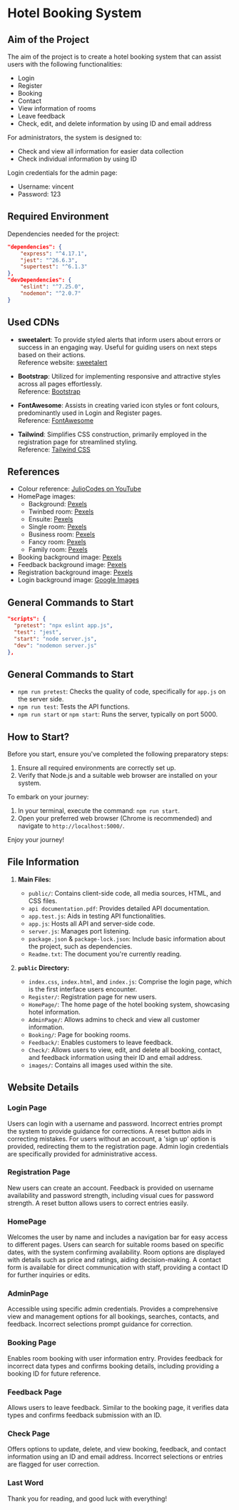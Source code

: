 # Hotel Booking System

## Aim of the Project

The aim of the project is to create a hotel booking system that can assist users with the following functionalities:
- Login
- Register
- Booking
- Contact
- View information of rooms
- Leave feedback
- Check, edit, and delete information by using ID and email address

For administrators, the system is designed to:
- Check and view all information for easier data collection
- Check individual information by using ID

Login credentials for the admin page:
- Username: vincent
- Password: 123

## Required Environment

Dependencies needed for the project:

```json
"dependencies": {
    "express": "^4.17.1",  
    "jest": "^26.6.3",     
    "supertest": "^6.1.3"  
},
"devDependencies": {
    "eslint": "^7.25.0", 
    "nodemon": "^2.0.7"    
}
```

## Used CDNs

- **sweetalert**: To provide styled alerts that inform users about errors or success in an engaging way. Useful for guiding users on next steps based on their actions.  
  Reference website: [sweetalert](https://sweetalert.js.org/)

- **Bootstrap**: Utilized for implementing responsive and attractive styles across all pages effortlessly.  
  Reference: [Bootstrap](https://getbootstrap.com/)

- **FontAwesome**: Assists in creating varied icon styles or font colours, predominantly used in Login and Register pages.  
  Reference: [FontAwesome](https://fontawesome.com/)

- **Tailwind**: Simplifies CSS construction, primarily employed in the registration page for streamlined styling.  
  Reference: [Tailwind CSS](https://tailwindcss.com/)

## References

- Colour reference: [JulioCodes on YouTube](https://www.youtube.com/watch?v=41q3xQZ_XcM&ab_channel=JulioCodes)
- HomePage images:
  - Background: [Pexels](https://www.pexels.com/zh-cn/photo/600622/)
  - Twinbed room: [Pexels](https://www.pexels.com/zh-cn/photo/3659681/)
  - Ensuite: [Pexels](https://www.pexels.com/zh-cn/photo/2598638/)
  - Single room: [Pexels](https://www.pexels.com/zh-cn/photo/3754595/)
  - Business room: [Pexels](https://www.pexels.com/zh-cn/photo/2976970/)
  - Fancy room: [Pexels](https://www.pexels.com/zh-cn/photo/6032425/)
  - Family room: [Pexels](https://www.pexels.com/zh-cn/photo/1743229/)
- Booking background image: [Pexels](https://www.pexels.com/zh-cn/photo/2017802/)
- Feedback background image: [Pexels](https://www.pexels.com/zh-cn/photo/6935076/)
- Registration background image: [Pexels](https://www.pexels.com/zh-cn/photo/3127880/)
- Login background image: [Google Images](https://images.app.goo.gl/fWxdhF3C5VJZH1gb9)

## General Commands to Start

```json
"scripts": {
  "pretest": "npx eslint app.js",
  "test": "jest",
  "start": "node server.js",
  "dev": "nodemon server.js"
},
```

## General Commands to Start

- `npm run pretest`: Checks the quality of code, specifically for `app.js` on the server side.
- `npm run test`: Tests the API functions.
- `npm run start` or `npm start`: Runs the server, typically on port 5000.

## How to Start?

Before you start, ensure you've completed the following preparatory steps:

1. Ensure all required environments are correctly set up.
2. Verify that Node.js and a suitable web browser are installed on your system.

To embark on your journey:

1. In your terminal, execute the command: `npm run start`.
2. Open your preferred web browser (Chrome is recommended) and navigate to `http://localhost:5000/`.

Enjoy your journey!

## File Information

1. **Main Files:**
   - `public/`: Contains client-side code, all media sources, HTML, and CSS files.
   - `api documentation.pdf`: Provides detailed API documentation.
   - `app.test.js`: Aids in testing API functionalities.
   - `app.js`: Hosts all API and server-side code.
   - `server.js`: Manages port listening.
   - `package.json` & `package-lock.json`: Include basic information about the project, such as dependencies.
   - `Readme.txt`: The document you're currently reading.

2. **`public` Directory:**
   - `index.css`, `index.html`, and `index.js`: Comprise the login page, which is the first interface users encounter.
   - `Register/`: Registration page for new users.
   - `HomePage/`: The home page of the hotel booking system, showcasing hotel information.
   - `AdminPage/`: Allows admins to check and view all customer information.
   - `Booking/`: Page for booking rooms.
   - `Feedback/`: Enables customers to leave feedback.
   - `Check/`: Allows users to view, edit, and delete all booking, contact, and feedback information using their ID and email address.
   - `images/`: Contains all images used within the site.

## Website Details

### Login Page

Users can login with a username and password. Incorrect entries prompt the system to provide guidance for corrections. A reset button aids in correcting mistakes. For users without an account, a 'sign up' option is provided, redirecting them to the registration page. Admin login credentials are specifically provided for administrative access.

### Registration Page

New users can create an account. Feedback is provided on username availability and password strength, including visual cues for password strength. A reset button allows users to correct entries easily.

### HomePage

Welcomes the user by name and includes a navigation bar for easy access to different pages. Users can search for suitable rooms based on specific dates, with the system confirming availability. Room options are displayed with details such as price and ratings, aiding decision-making. A contact form is available for direct communication with staff, providing a contact ID for further inquiries or edits.

### AdminPage

Accessible using specific admin credentials. Provides a comprehensive view and management options for all bookings, searches, contacts, and feedback. Incorrect selections prompt guidance for correction.

### Booking Page

Enables room booking with user information entry. Provides feedback for incorrect data types and confirms booking details, including providing a booking ID for future reference.

### Feedback Page

Allows users to leave feedback. Similar to the booking page, it verifies data types and confirms feedback submission with an ID.

### Check Page

Offers options to update, delete, and view booking, feedback, and contact information using an ID and email address. Incorrect selections or entries are flagged for user correction.

### Last Word

Thank you for reading, and good luck with everything!

